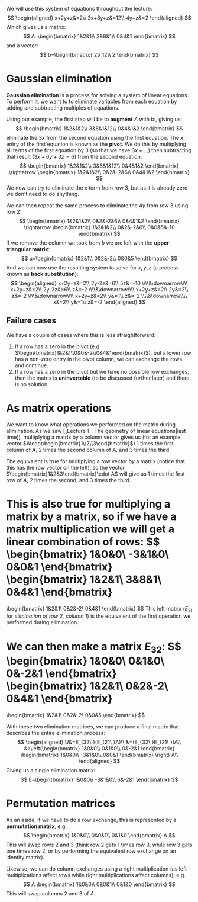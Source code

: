 We will use this system of equations throughout the lecture:
$$
\begin{aligned}
x+2y+z&=2\\
3x+8y+z&=12\\
4y+z&=2
\end{aligned}
$$
Which gives us a matrix:
$$
A=\begin{bmatrix}
1&2&1\\
3&8&1\\
0&4&1
\end{bmatrix}
$$
and a vector:
$$
b=\begin{bmatrix}
2\\
12\\
2
\end{bmatrix}
$$
# Gaussian elimination
**Gaussian elimination** is a process for solving a system of linear equations. To perform it, we want to to eliminate variables from each equation by adding and subtracting multiples of equations.

Using our example, the first step will be to **augment** $A$ with $b$:, giving us:
$$
\begin{bmatrix}
1&2&1&2\\
3&8&1&12\\
0&4&1&2
\end{bmatrix}
$$
eliminate the $3x$ from the second equation using the first equation. The $x$ entry of the first equation is known as the **pivot**. We do this by multiplying all terms of the first equation by $3$ (so that we have $3x+...$) then subtracting that result ($3x+6y+3z=6$) from the second equation:
$$
\begin{bmatrix}
1&2&1&2\\
3&8&1&12\\
0&4&1&2
\end{bmatrix}
\rightarrow
\begin{bmatrix}
1&2&1&2\\
0&2&-2&6\\
0&4&1&2
\end{bmatrix}
$$
We now can try to eliminate the $x$ term from row 3, but as it is already zero we don't need to do anything.

We can then repeat the same process to eliminate the $4y$ from row 3 using row 2:
$$
\begin{bmatrix}
1&2&1&2\\
0&2&-2&6\\
0&4&1&2
\end{bmatrix}
\rightarrow
\begin{bmatrix}
1&2&1&2\\
0&2&-2&6\\
0&0&5&-10
\end{bmatrix}
$$
If we remove the column we took from $b$ we are left with the **upper triangular matrix**:
$$
u=\begin{bmatrix}
1&2&1\\
0&2&-2\\
0&0&5
\end{bmatrix}
$$
And we can now use the resulting system to solve for $x,y,z$ (a process known as **back substitution**):
$$
\begin{aligned}
x+2y+z&=2\\
2y-2z&=6\\
5z&=-10
\\\\&\downarrow\\\\
x+2y+z&=2\\
2y-2z&=6\\
z&=-2
\\\\&\downarrow\\\\
x+2y+z&=2\\
2y&=2\\
z&=-2
\\\\&\downarrow\\\\
x+2y+z&=2\\
y&=1\\
z&=-2
\\\\&\downarrow\\\\
x&=2\\
y&=1\\
z&=-2
\end{aligned}
$$
## Failure cases
We have a couple of cases where this is less straightforward:
1. If a row has a zero in the pivot (e.g. $\begin{bmatrix}1&2&1\\0&0&-2\\0&4&1\end{bmatrix}$), but a lower row has a non-zero entry in the pivot column, we can exchange the rows and continue.
2. If a row has a zero in the pivot but we have no possible row exchanges, then the matrix is **uninvertable** (to be discussed further later) and there is no solution.
# As matrix operations
We want to know what operations we performed on the matrix during elimination. As we saw [[Lecture 1 - The geometry of linear equations|last time]], multiplying a matrix by a column vector gives us (for an example vector $A\cdot\begin{bmatrix}1\\2\\3\end{bmatrix}$) 1 times the first column of $A$, 2 times the second column of $A$, and 3 times the third. 

The equivalent is true for multiplying a row vector *by* a matrix (notice that this has the row vector on the left), so the vector $\begin{bmatrix}1&2&3\end{bmatrix}\cdot A$ will give us 1 times the first row of $A$, 2 times the second, and 3 times the third.

This is also true for multiplying a matrix by a matrix, so if we have a matrix multiplication we will get a linear combination of rows:
$$
\begin{bmatrix}
1&0&0\\
-3&1&0\\
0&0&1
\end{bmatrix}
\begin{bmatrix}
1&2&1\\
3&8&1\\
0&4&1
\end{bmatrix}
=
\begin{bmatrix}
1&2&1\\
0&2&-2\\
0&4&1
\end{bmatrix}
$$
This left matrix ($E_{21}$ for *elimination of row 2, column 1*) is the equivalent of the first operation we performed during elimination.

We can then make a matrix $E_{32}$:
$$
\begin{bmatrix}
1&0&0\\
0&1&0\\
0&-2&1
\end{bmatrix}
\begin{bmatrix}
1&2&1\\
0&2&-2\\
0&4&1
\end{bmatrix}
=
\begin{bmatrix}
1&2&1\\
0&2&-2\\
0&0&5
\end{bmatrix}
$$

With these two elimination matrices, we can produce a final matrix that describes the entire elimination process:
$$
\begin{aligned}
U&=E_{32\ }(E_{21\ }A)\\
&=(E_{32\ }E_{21\ })A\\
&=\left(\begin{bmatrix}
1&0&0\\
0&1&0\\
0&-2&1
\end{bmatrix}
\begin{bmatrix}
1&0&0\\
-3&1&0\\
0&0&1
\end{bmatrix}
\right)
A\\
\end{aligned}
$$
Giving us a single elimination matrix:
$$
E=\begin{bmatrix}
1&0&0\\
-3&1&0\\
6&-2&1
\end{bmatrix}
$$
# Permutation matrices
As an aside, if we have to do a row exchange, this is represented by a **permutation matrix**, e.g.
$$
\begin{bmatrix}
1&0&0\\
0&0&1\\
0&1&0
\end{bmatrix}
A
$$
This will swap rows 2 and 3 (think row 2 gets 1 times row 3, while row 3 gets one times row 2, or by performing the equivalent row exchange on an identity matrix).

Likewise, we can do column exchanges using a right multiplication (as left multiplications affect rows while right multiplications affect columns), e.g.
$$
A
\begin{bmatrix}
1&0&0\\
0&0&1\\
0&1&0
\end{bmatrix}
$$
This will swap columns 2 and 3 of $A$.